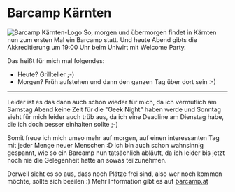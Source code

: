 # Barcamp Kärnten

<img src="http://zerokspot.com/uploads/barcampktn.gif" alt="Barcamp Kärnten-Logo" class="figure"/>
So, morgen und übermorgen findet in Kärnten nun zum ersten Mal ein Barcamp statt. Und heute Abend gibts die Akkreditierung um 19:00 Uhr beim Uniwirt mit Welcome Party.

Das heißt für mich mal folgendes:

* Heute? Grillteller ;-)
* Morgen? Früh aufstehen und dann den ganzen Tag über dort sein :-)


-------------------------------


Leider ist es das dann auch schon wieder für mich, da ich vermutlich am Samstag Abend keine Zeit für die "Geek Night" haben werde und Sonntag sieht für mich leider auch trüb aus, da ich eine Deadline am Dienstag habe, die ich doch besser einhalten sollte ;-)

Somit freue ich mich umso mehr auf morgen, auf einen interessanten Tag mit jeder Menge neuer Menschen :D Ich bin auch schon wahnsinnig gespannt, wie so ein Barcamp nun tatsächlich abläuft, da ich leider bis jetzt noch nie die Gelegenheit hatte an sowas teilzunehmen.

Derweil sieht es so aus, dass noch Plätze frei sind, also wer noch kommen möchte, sollte sich beeilen :) Mehr Information gibt es auf [barcamp.at](http://www.barcamp.at)